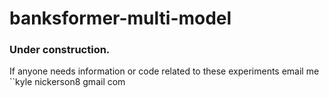 # banksformer-multi-model

### Under construction. 

If anyone needs information or code related to these experiments email me ``kyle <dot> nickerson8 <at> gmail <dot> com
